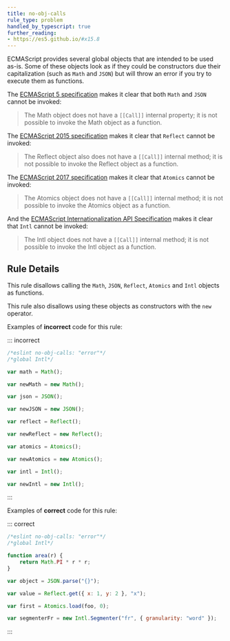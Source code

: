 ```yaml
---
title: no-obj-calls
rule_type: problem
handled_by_typescript: true
further_reading:
- https://es5.github.io/#x15.8
---
```




ECMAScript provides several global objects that are intended to be used as-is. Some of these objects look as if they could be constructors due their capitalization (such as `Math` and `JSON`) but will throw an error if you try to execute them as functions.

The [ECMAScript 5 specification](https://es5.github.io/#x15.8) makes it clear that both `Math` and `JSON` cannot be invoked:

> The Math object does not have a `[[Call]]` internal property; it is not possible to invoke the Math object as a function.

The [ECMAScript 2015 specification](https://www.ecma-international.org/ecma-262/6.0/index.html#sec-reflect-object) makes it clear that `Reflect` cannot be invoked:

> The Reflect object also does not have a `[[Call]]` internal method; it is not possible to invoke the Reflect object as a function.

The [ECMAScript 2017 specification](https://www.ecma-international.org/ecma-262/8.0/index.html#sec-atomics-object) makes it clear that `Atomics` cannot be invoked:

> The Atomics object does not have a `[[Call]]` internal method; it is not possible to invoke the Atomics object as a function.

And the [ECMAScript Internationalization API Specification](https://tc39.es/ecma402/#intl-object) makes it clear that `Intl` cannot be invoked:

> The Intl object does not have a `[[Call]]` internal method; it is not possible to invoke the Intl object as a function.

## Rule Details

This rule disallows calling the `Math`, `JSON`, `Reflect`, `Atomics` and `Intl` objects as functions.

This rule also disallows using these objects as constructors with the `new` operator.

Examples of **incorrect** code for this rule:

::: incorrect

```js
/*eslint no-obj-calls: "error"*/
/*global Intl*/

var math = Math();

var newMath = new Math();

var json = JSON();

var newJSON = new JSON();

var reflect = Reflect();

var newReflect = new Reflect();

var atomics = Atomics();

var newAtomics = new Atomics();

var intl = Intl();

var newIntl = new Intl();
```

:::

Examples of **correct** code for this rule:

::: correct

```js
/*eslint no-obj-calls: "error"*/
/*global Intl*/

function area(r) {
    return Math.PI * r * r;
}

var object = JSON.parse("{}");

var value = Reflect.get({ x: 1, y: 2 }, "x");

var first = Atomics.load(foo, 0);

var segmenterFr = new Intl.Segmenter("fr", { granularity: "word" });
```

:::
